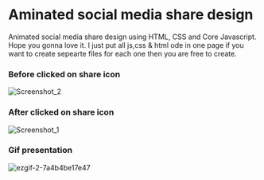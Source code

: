 # Aminated social media share design
Animated social media share design using HTML, CSS and Core Javascript. Hope you gonna love it.
I just put all js,css & html ode in one page if you want to create sepearte files for each one then you are free to create.

### Before clicked on share icon
![Screenshot_2](https://user-images.githubusercontent.com/54768757/117545543-dbb06500-b043-11eb-85de-7819c648459b.png)

### After clicked on share icon
![Screenshot_1](https://user-images.githubusercontent.com/54768757/117545544-dc48fb80-b043-11eb-9957-bab834788c95.png)

### Gif presentation
![ezgif-2-7a4b4be17e47](https://user-images.githubusercontent.com/54768757/117545555-ea971780-b043-11eb-868e-0f0884a5b51b.gif)
